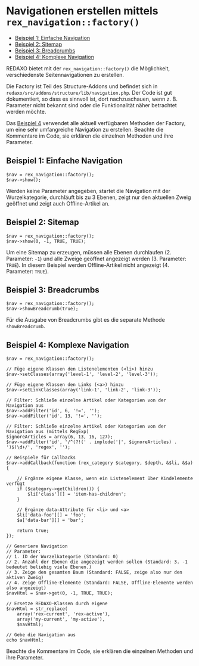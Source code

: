 # Navigationen erstellen mittels `rex_navigation::factory()`

- [Beispiel 1: Einfache Navigation](#beispiel-1)
- [Beispiel 2: Sitemap](#beispiel-2)
- [Beispiel 3: Breadcrumbs](#beispiel-3)
- [Beispiel 4: Komplexe Navigation](#beispiel-4)

REDAXO bietet mit der `rex_navigation::factory()` die Möglichkeit, verschiedenste Seitennavigationen zu erstellen.

Die Factory ist Teil des Structure-Addons und befindet sich in `redaxo/src/addons/structure/lib/navigation.php`. Der Code ist gut dokumentiert, so dass es sinnvoll ist, dort nachzuschauen, wenn z. B. Parameter nicht bekannt sind oder die Funktionalität näher betrachtet werden möchte.

Das [Beispiel 4](#beispiel-4) verwendet alle aktuell verfügbaren Methoden der Factory, um eine sehr umfangreiche Navigation zu erstellen. Beachte die Kommentare im Code, sie erklären die einzelnen Methoden und ihre Parameter.

<a name="beispiel-1"></a>
## Beispiel 1: Einfache Navigation

    $nav = rex_navigation::factory();
    $nav->show();

Werden keine Parameter angegeben, startet die Navigation mit der Wurzelkategorie, durchläuft bis zu 3 Ebenen, zeigt nur den aktuellen Zweig geöffnet und zeigt auch Offline-Artikel an.

<a name="beispiel-2"></a>
## Beispiel 2: Sitemap

    $nav = rex_navigation::factory();
    $nav->show(0, -1, TRUE, TRUE);

Um eine Sitemap zu erzeugen, müssen alle Ebenen durchlaufen (2. Parameter: `-1`) und alle Zweige geöffnet angezeigt werden (3. Parameter: `TRUE`). In diesem Beispiel werden Offline-Artikel nicht angezeigt (4. Parameter: `TRUE`).
 
<a name="beispiel-3"></a>
## Beispiel 3: Breadcrumbs

    $nav = rex_navigation::factory();
    $nav->showBreadcrumb(true);
    
Für die Ausgabe von Breadcrumbs gibt es die separate Methode `showBreadcrumb`.

<a name="beispiel-4"></a>
## Beispiel 4: Komplexe Navigation

    $nav = rex_navigation::factory();
    
    // Füge eigene Klassen den Listenelementen (<li>) hinzu
    $nav->setClasses(array('level-1', 'level-2', 'level-3'));
    
    // Füge eigene Klassen den Links (<a>) hinzu
    $nav->setLinkClasses(array('link-1', 'link-2', 'link-3'));
    
    // Filter: Schließe einzelne Artikel oder Kategorien von der Navigation aus
    $nav->addFilter('id', 6, '!=', '');
    $nav->addFilter('id', 13, '!=', '');
    
    // Filter: Schließe einzelne Artikel oder Kategorien von der Navigation aus (mittels RegExp)
    $ignoreArticles = array(6, 13, 16, 127);
    $nav->addFilter('id', '/^(?!(' . implode('|', $ignoreArticles) . ')$)\d+/', 'regex', '');
    
    // Beispiele für Callbacks
    $nav->addCallback(function (rex_category $category, $depth, &$li, &$a) {
    
        // Ergänze eigene Klasse, wenn ein Listenelement über Kindelemente verfügt
        if ($category->getChildren()) {
            $li['class'][] = 'item-has-children';
        }
    
        // Ergänze data-Attribute für <li> und <a>
        $li['data-foo'][] = 'foo';
        $a['data-bar'][] = 'bar';
    
        return true;
    });
    
    // Generiere Navigation
    // Parameter:
    // 1. ID der Wurzelkategorie (Standard: 0)
    // 2. Anzahl der Ebenen die angezeigt werden sollen (Standard: 3. -1 bedeutet beliebig viele Ebenen.)
    // 3. Zeige den gesamten Baum (Standard: FALSE, zeige also nur den aktiven Zweig)
    // 4. Zeige Offline-Elemente (Standard: FALSE, Offline-Elemente werden also angezeigt)
    $navHtml = $nav->get(0, -1, TRUE, TRUE);
    
    // Ersetze REDAXO-Klassen durch eigene
    $navHtml = str_replace(
        array('rex-current', 'rex-active'),
        array('my-current', 'my-active'),
        $navHtml);

    // Gebe die Navigation aus
    echo $navHtml;
    
Beachte die Kommentare im Code, sie erklären die einzelnen Methoden und ihre Parameter.
